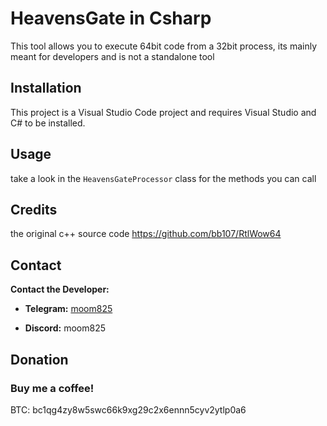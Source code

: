 
# HeavensGate in Csharp

  

This tool allows you to execute 64bit code from a 32bit process, its mainly meant for developers and is not a standalone tool

  

## Installation

  

This project is a Visual Studio Code project and requires Visual Studio and C# to be installed.

  

## Usage

  
take a look in the `HeavensGateProcessor` class for the methods you can call
  

## Credits

  

the original c++ source code
https://github.com/bb107/RtlWow64

  

## Contact

  

**Contact the Developer:**

- **Telegram:**  [moom825](https://t.me/moom825)

- **Discord:** moom825

  

## Donation

### Buy me a coffee!

BTC: bc1qg4zy8w5swc66k9xg29c2x6ennn5cyv2ytlp0a6